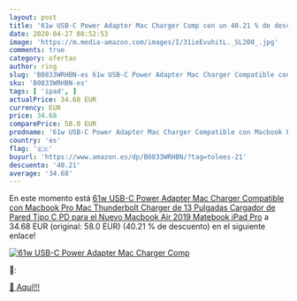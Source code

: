 ```yaml
---
layout: post
title: '61w USB-C Power Adapter Mac Charger Comp con un 40.21 % de descuento'
date: 2020-04-27 08:52:53
image: 'https://m.media-amazon.com/images/I/31ieEvuhitL._SL200_.jpg'
comments: true
category: ofertas
author: ring
slug: 'B0833WRHBN-es 61w USB-C Power Adapter Mac Charger Compatible con Macbook...'
sku: 'B0833WRHBN-es'
tags: [ 'ipad', ]
actualPrice: 34.68 EUR
currency: EUR
price: 34.68
comparePrice: 58.0 EUR
prodname: '61w USB-C Power Adapter Mac Charger Compatible con Macbook Pro Mac Thunderbolt Charger de 13 Pulgadas Cargador de Pared Tipo C PD para el Nuevo Macbook Air 2019 Matebook iPad Pro'
country: 'es'
flag: '🇪🇸'
buyurl: 'https://www.amazon.es/dp/B0833WRHBN/?tag=tolees-21'
descuento: '40.21'
average: '34.68'
---
```


En este momento está [61w USB-C Power Adapter Mac Charger Compatible con Macbook Pro Mac Thunderbolt Charger de 13 Pulgadas Cargador de Pared Tipo C PD para el Nuevo Macbook Air 2019 Matebook iPad Pro](https://www.amazon.es/dp/B0833WRHBN/?tag=tolees-21) a 34.68 EUR (original: 58.0 EUR) (40.21 %  de descuento) en el siguiente enlace!

[![61w USB-C Power Adapter Mac Charger Comp](https://m.media-amazon.com/images/I/31ieEvuhitL._SL200_.jpg)](https://www.amazon.es/dp/B0833WRHBN/?tag=tolees-21)

🔎:


[🛒 Aquí!!!](https://www.amazon.es/dp/B0833WRHBN/?tag=tolees-21)
